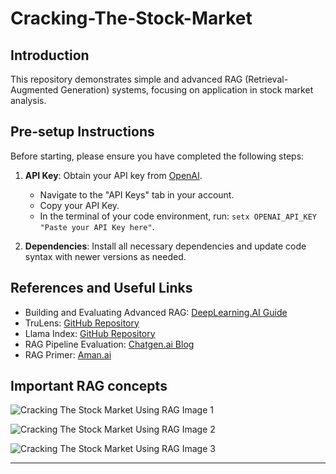 # Cracking-The-Stock-Market

## Introduction
This repository demonstrates simple and advanced RAG (Retrieval-Augmented Generation) systems, focusing on application in stock market analysis.

## Pre-setup Instructions
Before starting, please ensure you have completed the following steps:

1. **API Key**: Obtain your API key from [OpenAI](https://openai.com).
    - Navigate to the "API Keys" tab in your account.
    - Copy your API Key.
    - In the terminal of your code environment, run: `setx OPENAI_API_KEY "Paste your API Key here"`.

2. **Dependencies**: Install all necessary dependencies and update code syntax with newer versions as needed.

## References and Useful Links
- Building and Evaluating Advanced RAG: [DeepLearning.AI Guide](https://learn.deeplearning.ai/building-evaluating-advanced-rag/)
- TruLens: [GitHub Repository](https://github.com/truera/trulens)
- Llama Index: [GitHub Repository](https://github.com/run-llama/llama_index)
- RAG Pipeline Evaluation: [Chatgen.ai Blog](https://chatgen.ai/blog/evaluation-of-rag-pipeline-using-llms/)
- RAG Primer: [Aman.ai](https://aman.ai/primers/ai/RAG/)

## Important RAG concepts

![Cracking The Stock Market Using RAG Image 1](https://github.com/nemo2134/Cracking-The-Stock-Market-Using-RAG/assets/31640453/bb58ef42-1d41-47bb-b54c-698d72673620)

![Cracking The Stock Market Using RAG Image 2](https://github.com/nemo2134/Cracking-The-Stock-Market-Using-RAG/assets/31640453/46845e07-dbe8-4eff-b3ae-a534a6633632)

![Cracking The Stock Market Using RAG Image 3](https://github.com/nemo2134/Cracking-The-Stock-Market-Using-RAG/assets/31640453/7a1dc5ec-60ca-4f1c-a8ec-0d0222d9f695)

---




 

